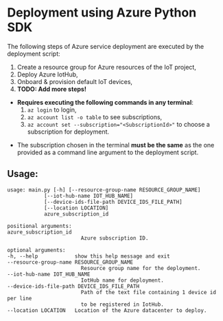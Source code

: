 # Deployment using Azure Python SDK
The following steps of Azure service deployment are executed by the deployment script:

1. Create a resource group for Azure resources of the IoT project,
2. Deploy Azure IotHub,
3. Onboard & provision default IoT devices,
4. **TODO: Add more steps!**

* **Requires executing the following commands in any terminal**:
  1. `az login` to login,
  2. `az account list -o table` to see subscriptions,
  3. `az account set --subscription="<SubscriptionId>"` to choose a subscription for deployment.
<!-- * **Requires**:
  * Setting up a service principal. Run the following sequence of commands in `powershell`:
    1. `az login` to login,
    2. `az account list -o table` to see subscriptions,
    3. `az account set --subscription="<SubscriptionId>"` to choose a subscription for deployment,
    4. `az ad sp create-for-rbac --name DeploymentPrincipal --role Contributor` to create a service principal with **Contributor** access level.
  * **TODO: Write more!** -->

* The subscription chosen in the terminal **must be the same** as the one provided as a command line argument to the deployment script.

## **Usage:**

    usage: main.py [-h] [--resource-group-name RESOURCE_GROUP_NAME]
                [--iot-hub-name IOT_HUB_NAME]
                [--device-ids-file-path DEVICE_IDS_FILE_PATH]
                [--location LOCATION]
                azure_subscription_id

    positional arguments:
    azure_subscription_id
                            Azure subscription ID.

    optional arguments:
    -h, --help            show this help message and exit
    --resource-group-name RESOURCE_GROUP_NAME
                            Resource group name for the deployment.
    --iot-hub-name IOT_HUB_NAME
                            IotHub name for deployment.
    --device-ids-file-path DEVICE_IDS_FILE_PATH
                            Path of the text file containing 1 device id per line
                            to be registered in IotHub.
    --location LOCATION   Location of the Azure datacenter to deploy.

